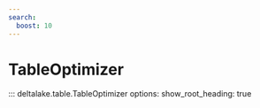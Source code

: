 ```yaml
---
search:
  boost: 10
---
```



# TableOptimizer

::: deltalake.table.TableOptimizer
    options:
        show_root_heading: true